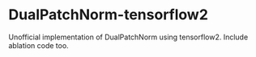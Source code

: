 # DualPatchNorm-tensorflow2
Unofficial implementation of DualPatchNorm using tensorflow2. Include ablation code too.
